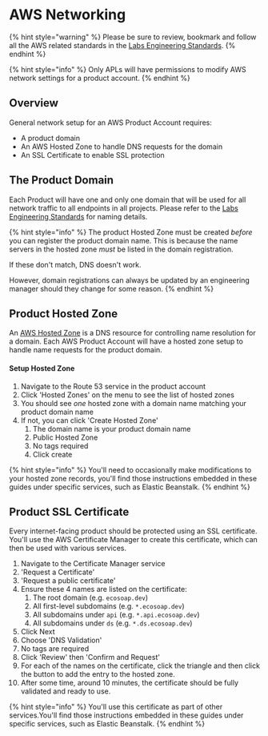 # AWS Networking

{% hint style="warning" %}
Please be sure to review, bookmark and follow all the AWS related standards in the [Labs Engineering Standards](https://docs.labs.lambdaschool.com/standards/infrastructure/aws).
{% endhint %}

{% hint style="info" %}
Only APLs will have permissions to modify AWS network settings for a product account.
{% endhint %}

## Overview

General network setup for an AWS Product Account requires:

* A product domain
* An AWS Hosted Zone to handle DNS requests for the domain
* An SSL Certificate to enable SSL protection

## The Product Domain

Each Product will have one and only one domain that will be used for all network traffic to all endpoints in all projects. Please refer to the [Labs Engineering Standards](https://docs.labs.lambdaschool.com/standards/) for naming details.

{% hint style="info" %}
The product Hosted Zone must be created _before_ you can register the product domain name. This is because the name servers in the hosted zone _must_ be listed in the domain registration. 

If these don't match, DNS doesn't work.

However, domain registrations can always be updated by an engineering manager should they change for some reason.
{% endhint %}

## Product Hosted Zone

An [AWS Hosted Zone](https://docs.aws.amazon.com/Route53/latest/DeveloperGuide/hosted-zones-working-with.html) is a DNS resource for controlling name resolution for a domain. Each AWS Product Account will have a hosted zone setup to handle name requests for the product domain.

#### Setup Hosted Zone

1. Navigate to the Route 53 service in the product account
2. Click 'Hosted Zones' on the menu to see the list of hosted zones
3. You should see _one_ hosted zone with a domain name matching your product domain name
4. If not, you can click 'Create Hosted Zone'
   1. The domain name is your product domain name
   2. Public Hosted Zone
   3. No tags required
   4. Click create

{% hint style="info" %}
You'll need to occasionally make modifications to your hosted zone records, you'll find those instructions embedded in these guides under specific services, such as Elastic Beanstalk.
{% endhint %}

## **Product SSL Certificate**

Every internet-facing product should be protected using an SSL certificate. You'll use the AWS Certificate Manager to create this certificate, which can then be used with various services.

1. Navigate to the Certificate Manager service
2. 'Request a Certificate'
3. 'Request a public certificate'
4. Ensure these 4 names are listed on the certificate:
   1. The root domain \(e.g. `ecosoap.dev`\)
   2. All first-level subdomains \(e.g. `*.ecosoap.dev`\)
   3. All subdomains under `api` \(e.g. `*.api.ecosoap.dev`\)
   4. All subdomains under `ds` \(e.g. `*.ds.ecosoap.dev`\)
5. Click Next
6. Choose 'DNS Validation'
7. No tags are required
8. Click 'Review' then 'Confirm and Request'
9. For each of the names on the certificate, click the triangle and then click the button to add the entry to the hosted zone.
10. After some time, around 10 minutes, the certificate should be fully validated and ready to use.

{% hint style="info" %}
You'll use this certificate as part of other services.You'll find those instructions embedded in these guides under specific services, such as Elastic Beanstalk.
{% endhint %}


